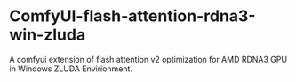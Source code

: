 # ComfyUI-flash-attention-rdna3-win-zluda
A comfyui extension of flash attention v2 optimization for AMD RDNA3 GPU in Windows ZLUDA Envirionment.
